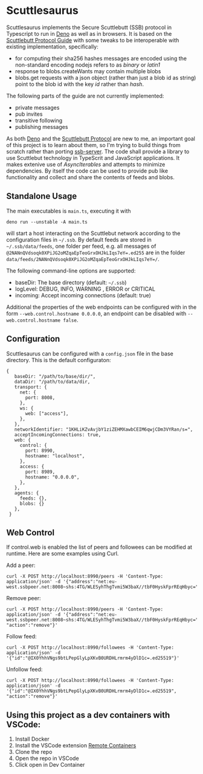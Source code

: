 # Scuttlesaurus

Scuttlesaurus implements the Secure Scuttlebutt (SSB) protocol in Typescript to
run in [Deno](https://deno.land/) as well as in browsers. It is based on the
[Scuttlebutt Protocol Guide](https://ssbc.github.io/scuttlebutt-protocol-guide/)
with some tweaks to be interoperable with existing implementation, specifically:

- for computing their sha256 hashes messages are encoded using the non-standard
  encoding nodejs refers to as _binary_ or _latin1_
- response to blobs.createWants may contain multiple blobs
- blobs.get requests with a json object (rather than just a blob id as string)
  point to the blob id with the key _id_ rather than _hash_.

The following parts of the guide are not currently implemented:

- private messages
- pub invites
- transitive following
- publishing messages

As both [Deno](https://deno.land/) and the
[Scuttlebutt Protocol](https://ssbc.github.io/scuttlebutt-protocol-guide/) are
new to me, an important goal of this project is to learn about them, so I'm
trying to build things from scratch rather than porting
[ssb-server](https://github.com/ssbc/ssb-server). The code shall provide a
library to use Scuttlebut technology in TypeScrit and JavaScript applications.
It makes extenive use of _AsyncIterables_ and attempts to minimize dependencies.
By itself the code can be used to provide pub like functionality and collect and
share the contents of feeds and blobs.

## Standalone Usage

The main executables is `main.ts`, executing it with

    deno run --unstable -A main.ts

will start a host interacting on the Scuttlebut network according to the
configuration files in `~/.ssb`. By default feeds are stored in
`~/.ssb/data/feeds`, one folder per feed, e.g. all messages of
`@2NANnQVdsoqk0XPiJG2oMZqaEpTeoGrxOHJkLIqs7eY=.ed255` are in the folder
`data/feeds/2NANnQVdsoqk0XPiJG2oMZqaEpTeoGrxOHJkLIqs7eY=/`.

The following command-line options are supported:

- baseDir: The base directory (default: `~/.ssb`)
- logLevel: DEBUG, INFO, WARNING , ERROR or CRITICAL
- incoming: Accept incoming connections (default: true)

Additional the properties of the web endpoints can be configured with in the
form `--web.control.hostname 0.0.0.0`, an endpoint can be disabled with
`--web.control.hostname false`.

## Configuration

Scuttlesaurus can be configured with a `config.json` file in the base directory.
This is the default configuraton:

```
{
   baseDir: "/path/to/base/dir/",
   dataDir: "/path/to/data/dir,
   transport: {
     net: {
       port: 8008,
     },
     ws: {
       web: ["access"],
     },
   },
   networkIdentifier: "1KHLiKZvAvjbY1ziZEHMXawbCEIM6qwjCDm3VYRan/s=",
   acceptIncomingConnections: true,
   web: {
     control: {
       port: 8990,
       hostname: "localhost",
     },
     access: {
       port: 8989,
       hostname: "0.0.0.0",
     },
   },
   agents: {
     feeds: {},
     blobs: {}
   },
 }
```

## Web Control

If control.web is enabled the list of peers and followees can be modified at
runtime. Here are some examples using Curl.

Add a peer:

    curl -X POST http://localhost:8990/peers -H 'Content-Type: application/json' -d '{"address":"net:eu-west.ssbpeer.net:8008~shs:4TG/WLESyhThgTvmi5W3baX//tbF0HyskFprREqHbyc="}'

Remove peer:

    curl -X POST http://localhost:8990/peers -H 'Content-Type: application/json' -d '{"address":"net:eu-west.ssbpeer.net:8008~shs:4TG/WLESyhThgTvmi5W3baX//tbF0HyskFprREqHbyc=", "action":"remove"}'

Follow feed:

    curl -X POST http://localhost:8990/followees -H 'Content-Type: application/json' -d '{"id":"@IX0YhhVNgs9btLPepGlyLpXKvB0URDHLrmrm4yDlD1c=.ed25519"}'

Unfollow feed:

    curl -X POST http://localhost:8990/followees -H 'Content-Type: application/json' -d '{"id":"@IX0YhhVNgs9btLPepGlyLpXKvB0URDHLrmrm4yDlD1c=.ed25519", "action":"remove"}'

## Using this project as a dev containers with VSCode:

1. Install Docker
2. Install the VSCode extension
   [Remote Containers](https://marketplace.visualstudio.com/items?itemName=ms-vscode-remote.remote-containers)
3. Clone the repo
4. Open the repo in VSCode
5. Click open in Dev Container
